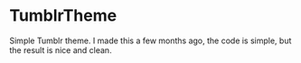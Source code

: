 # TumblrTheme

Simple Tumblr theme. 
I made this a few months ago, the code is simple, but the result is nice and clean.

